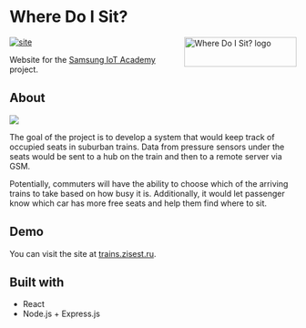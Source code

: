 # Where Do I Sit?
<img src="https://zisest.ru/files/where-do-i-sit-logo.png" align="right"
     title="Where Do I Sit? logo" width="197" height="52">

[![site](https://img.shields.io/website?url=https%3A%2F%2Ftrains.zisest.ru)](https://trains.zisest.ru/)

Website for the [Samsung IoT Academy](https://www.samsung.com/ru/iotacademy/) project. 

## About
[![](https://zisest.ru/files/where-do-i-sit.gif)](https://trains.zisest.ru/)

The goal of the project is to develop a system that would keep track of occupied seats in suburban trains. Data from pressure sensors under the seats would be sent to a hub on the train and then to a remote server via GSM.

Potentially, commuters will have the ability to choose which of the arriving trains to take based on how busy it is. Additionally, it would let passenger know which car has more free seats and help them find where to sit.

## Demo
You can visit the site at [trains.zisest.ru](https://trains.zisest.ru).

## Built with
- React
- Node.js + Express.js
